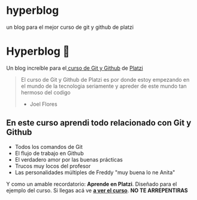 # hyperblog
un blog para el mejor curso de git y github de platzi
# Hyperblog 💚
Un blog increíble para el[ curso de Git y Github](https://platzi.com/cursos/git-github/ " curso de Git y Github") de [Platzi](https://platzi.com/ "Platzi")
> El curso de Git y Github de Platzi es por donde estoy empezando en el mundo de la tecnologia seriamente y apreder de este mundo tan hermoso del codigo
> - Joel Flores
## En este curso aprendi todo relacionado con Git y Github
* Todos los comandos de Git
* El flujo de trabajo en Github
* El verdadero amor por las buenas prácticas
* Trucos muy locos del profesor
* Las personalidades múltiples de Freddy "muy buena lo ne Anita"

Y como un amable recordatorio: **Aprende en Platzi**.
  Diseñado para el ejemplo del curso. Si llegas acá  ve [**a ver el curso**](https://platzi.com/cursos/git-github/ "a ver el curso").
  **NO TE ARREPENTIRAS**